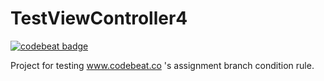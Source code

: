 # TestViewController4

[![codebeat badge](https://codebeat.co/badges/846075ef-5873-4542-b812-c8faf87b80ea)](https://codebeat.co/projects/github-com-paciej00-testviewcontroller4)

Project for testing www.codebeat.co 's assignment branch condition rule.
